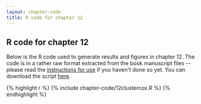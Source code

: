 ```yaml
---
layout: chapter-code
title: R code for chapter 12
---
```


## R code for chapter 12
Below is the R code used to generate results and figures in chapter 12.
The code is in a rather raw format extracted from the book manuscript files -- please read the [instructions for use](instructions.html) if you haven't done so yet.
You can download the script <a href='https://raw.githubusercontent.com/spatstat/book/gh-pages/_includes/chapter-code/12clustercox.R' target=_blank>here</a>.

{% highlight r %}
{% include chapter-code/12clustercox.R %}
{% endhighlight %}
